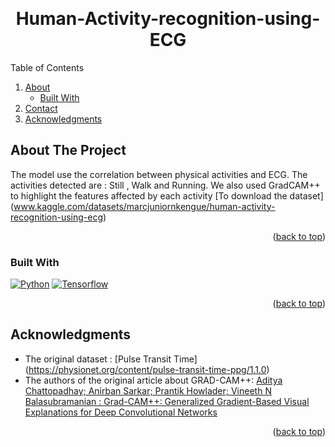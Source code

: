 <a name="readme-top"></a>
<br />
<div align="center">
  <h1 align="center">Human-Activity-recognition-using-ECG</h1>

</div>
<!-- TABLE OF CONTENTS -->
  <summary>Table of Contents</summary>
  <ol>
    <li>
      <a href="#about-the-code">About</a>
      <ul>
        <li><a href="#built-with">Built With</a></li>
      </ul>
    </li>
    <li><a href="#contact">Contact</a></li>
    <li><a href="#acknowledgments">Acknowledgments</a></li>
  </ol>

<!-- ABOUT THE PROJECT -->
## About The Project

The model use the correlation between physical activities and ECG. The activities detected are : Still , Walk and Running. 
We also used GradCAM++ to highlight the features affected by each activity
[To download the dataset] (www.kaggle.com/datasets/marcjuniornkengue/human-activity-recognition-using-ecg)

<p align="right">(<a href="#readme-top">back to top</a>)</p>

### Built With

[![Python][Python]][Python-url]
[![Tensorflow][Tensorflow]][Tensorflow-url]

<p align="right">(<a href="#readme-top">back to top</a>)</p>

## Acknowledgments
- The original dataset : [Pulse Transit Time] (https://physionet.org/content/pulse-transit-time-ppg/1.1.0)
- The authors of the original article about GRAD-CAM++: [Aditya Chattopadhay; Anirban Sarkar; Prantik Howlader; Vineeth N Balasubramanian : Grad-CAM++: Generalized Gradient-Based Visual Explanations for Deep Convolutional Networks](https://doi.org/10.1109/WACV.2018.00097)
<p align="right">(<a href="#readme-top">back to top</a>)</p>



<!-- MARKDOWN LINKS & IMAGES -->
[license-shield]: https://img.shields.io/github/license/othneildrew/Best-README-Template.svg?style=for-the-badge
[license-url]: https://github.com/marcusnk237/dataset_gradcam_plus_plus/blob/main/LICENSE
[linkedin-shield]: https://img.shields.io/badge/-LinkedIn-black.svg?style=for-the-badge&logo=linkedin&colorB=555
[linkedin-url]: https://www.linkedin.com/in/marc-junior-nkengue/
[product-screenshot]: images/screenshot.png

[Opencv]:https://img.shields.io/badge/opencv-%23white.svg?style=for-the-badge&logo=opencv&logoColor=white
[Opencv-url]:https://pypi.org/project/opencv-python/
[Matplotlib]:https://img.shields.io/badge/Matplotlib-%23ffffff.svg?style=for-the-badge&logo=Matplotlib&logoColor=black
[Matplotlib-url]:https://matplotlib.org/
[NumPy]: https://img.shields.io/badge/numpy-%23013243.svg?style=for-the-badge&logo=numpy&logoColor=white
[Numpy-url]:https://numpy.org/
[Python]: https://img.shields.io/badge/Python-3776AB?style=for-the-badge&logo=python&logoColor=yellow
[Python-url]: https://www.python.org/
[Tensorflow]: https://img.shields.io/badge/TensorFlow-FF6F00?style=for-the-badge&logo=tensorflow&logoColor=white 
[Tensorflow-url]:  https://www.tensorflow.org/
